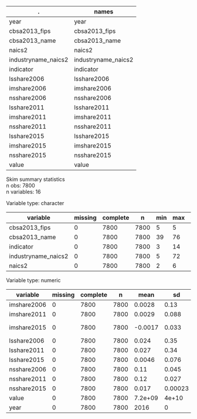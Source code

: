

|          .          |        names        |
|---------------------|---------------------|
|        year         |        year         |
|    cbsa2013_fips    |    cbsa2013_fips    |
|    cbsa2013_name    |    cbsa2013_name    |
|       naics2        |       naics2        |
| industryname_naics2 | industryname_naics2 |
|      indicator      |      indicator      |
|     lsshare2006     |     lsshare2006     |
|     imshare2006     |     imshare2006     |
|     nsshare2006     |     nsshare2006     |
|     lsshare2011     |     lsshare2011     |
|     imshare2011     |     imshare2011     |
|     nsshare2011     |     nsshare2011     |
|     lsshare2015     |     lsshare2015     |
|     imshare2015     |     imshare2015     |
|     nsshare2015     |     nsshare2015     |
|        value        |        value        |
Skim summary statistics  
 n obs: 7800    
 n variables: 16    

Variable type: character

|      variable       | missing | complete |  n   | min | max | empty | n_unique |
|---------------------|---------|----------|------|-----|-----|-------|----------|
|    cbsa2013_fips    |    0    |   7800   | 7800 |  5  |  5  |   0   |   100    |
|    cbsa2013_name    |    0    |   7800   | 7800 | 39  | 76  |   0   |   100    |
|      indicator      |    0    |   7800   | 7800 |  3  | 14  |   0   |    3     |
| industryname_naics2 |    0    |   7800   | 7800 |  5  | 72  |   0   |    26    |
|       naics2        |    0    |   7800   | 7800 |  2  |  6  |   0   |    26    |

Variable type: numeric

|  variable   | missing | complete |  n   |  mean   |   sd    |   p0   |   p25    |   p50    |   p75   |  p100   |
|-------------|---------|----------|------|---------|---------|--------|----------|----------|---------|---------|
| imshare2006 |    0    |   7800   | 7800 | 0.0028  |  0.13   | -0.69  |  -0.069  |  -0.014  |  0.092  |   1.3   |
| imshare2011 |    0    |   7800   | 7800 | 0.0029  |  0.088  | -1.01  |  -0.057  |  0.0095  |  0.06   |  0.73   |
| imshare2015 |    0    |   7800   | 7800 | -0.0017 |  0.033  |  -0.3  |  -0.011  | -4.8e-05 |  0.011  |  0.13   |
| lsshare2006 |    0    |   7800   | 7800 |  0.024  |  0.35   | -1.28  |  -0.095  | -0.0073  |  0.096  |  8.86   |
| lsshare2011 |    0    |   7800   | 7800 |  0.027  |  0.34   | -1.24  |  -0.059  |  0.0019  |  0.073  |  16.45  |
| lsshare2015 |    0    |   7800   | 7800 | 0.0046  |  0.076  | -0.63  |  -0.016  |  0.0017  |  0.02   |  2.79   |
| nsshare2006 |    0    |   7800   | 7800 |  0.11   |  0.045  | -0.012 |  0.068   |   0.11   |  0.14   |  0.76   |
| nsshare2011 |    0    |   7800   | 7800 |  0.12   |  0.027  | 0.029  |  0.095   |   0.1    |  0.14   |   0.4   |
| nsshare2015 |    0    |   7800   | 7800 |  0.017  | 0.00023 | 0.017  |  0.017   |  0.017   |  0.017  |  0.017  |
|    value    |    0    |   7800   | 7800 | 7.2e+09 |  4e+10  |   9    | 58531.25 | 4.6e+08  | 2.7e+09 | 1.5e+12 |
|    year     |    0    |   7800   | 7800 |  2016   |    0    |  2016  |   2016   |   2016   |  2016   |  2016   |
